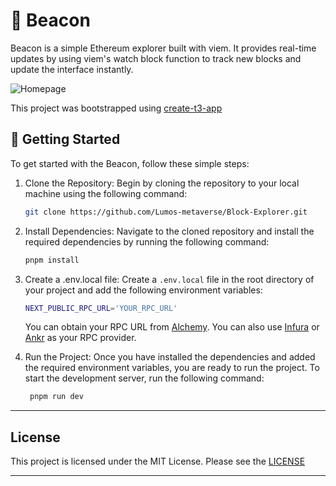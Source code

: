 # 🔎 Beacon

Beacon is a simple Ethereum explorer built with viem. It provides real-time updates by using viem's watch block function to track new blocks and update the interface instantly.

![Homepage](https://i.ibb.co/M6XyPGr/OG.png)

This project was bootstrapped using [create-t3-app](https://create.t3.gg/en/introduction)

## 🚀 Getting Started

To get started with the Beacon, follow these simple steps:

1. Clone the Repository: Begin by cloning the repository to your local machine using the following command:

   ```bash
   git clone https://github.com/Lumos-metaverse/Block-Explorer.git
   ```

2. Install Dependencies: Navigate to the cloned repository and install the required dependencies by running the following command:
   ```bash
   pnpm install
   ```
3. Create a .env.local file: Create a `.env.local` file in the root directory of your project and add the following environment variables:

   ```bash
   NEXT_PUBLIC_RPC_URL='YOUR_RPC_URL'
   ```

   You can obtain your RPC URL from [Alchemy](https://dashboard.alchemy.com). You can also use [Infura](https://www.infura.io/) or [Ankr](https://www.ankr.com/) as your RPC provider.

4. Run the Project: Once you have installed the dependencies and added the required environment variables, you are ready to run the project. To start the development server, run the following command:

   ```bash
    pnpm run dev
   ```

---

## License

This project is licensed under the MIT License. Please see the [LICENSE](./LICENSE)

---
